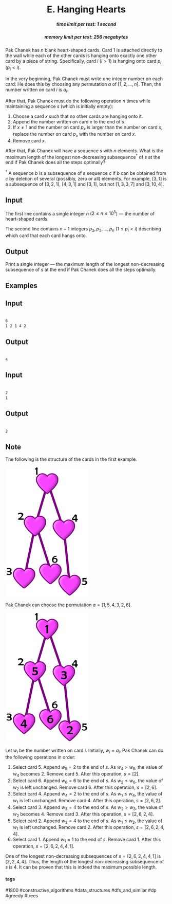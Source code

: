 <h1 style='text-align: center;'> E. Hanging Hearts</h1>

<h5 style='text-align: center;'>time limit per test: 1 second</h5>
<h5 style='text-align: center;'>memory limit per test: 256 megabytes</h5>

Pak Chanek has $n$ blank heart-shaped cards. Card $1$ is attached directly to the wall while each of the other cards is hanging onto exactly one other card by a piece of string. Specifically, card $i$ ($i > 1$) is hanging onto card $p_i$ ($p_i < i$).

In the very beginning, Pak Chanek must write one integer number on each card. He does this by choosing any permutation $a$ of $[1, 2, \dots, n]$. Then, the number written on card $i$ is $a_i$.

After that, Pak Chanek must do the following operation $n$ times while maintaining a sequence $s$ (which is initially empty):

1. Choose a card $x$ such that no other cards are hanging onto it.
2. Append the number written on card $x$ to the end of $s$.
3. If $x \neq 1$ and the number on card $p_x$ is larger than the number on card $x$, replace the number on card $p_x$ with the number on card $x$.
4. Remove card $x$.

After that, Pak Chanek will have a sequence $s$ with $n$ elements. What is the maximum length of the longest non-decreasing subsequence$^\dagger$ of $s$ at the end if Pak Chanek does all the steps optimally?

$^\dagger$ A sequence $b$ is a subsequence of a sequence $c$ if $b$ can be obtained from $c$ by deletion of several (possibly, zero or all) elements. For example, $[3,1]$ is a subsequence of $[3,2,1]$, $[4,3,1]$ and $[3,1]$, but not $[1,3,3,7]$ and $[3,10,4]$.

## Input

The first line contains a single integer $n$ ($2 \le n \le 10^5$) — the number of heart-shaped cards.

The second line contains $n - 1$ integers $p_2, p_3, \dots, p_n$ ($1 \le p_i < i$) describing which card that each card hangs onto.

## Output

Print a single integer — the maximum length of the longest non-decreasing subsequence of $s$ at the end if Pak Chanek does all the steps optimally.

## Examples

## Input


```

6
1 2 1 4 2

```
## Output


```

4

```
## Input


```

2
1

```
## Output


```

2

```
## Note

The following is the structure of the cards in the first example.

![](images/c4d0c5306e1d6be44755420f8b1345716c1ee683.png)

Pak Chanek can choose the permutation $a = [1, 5, 4, 3, 2, 6]$.

![](images/d1c9a0f7fbc695269ba1287c55135c43ef8bae73.png)

Let $w_i$ be the number written on card $i$. Initially, $w_i = a_i$. Pak Chanek can do the following operations in order:

1. Select card $5$. Append $w_5 = 2$ to the end of $s$. As $w_4 > w_5$, the value of $w_4$ becomes $2$. Remove card $5$. After this operation, $s = [2]$.
2. Select card $6$. Append $w_6 = 6$ to the end of $s$. As $w_2 \leq w_6$, the value of $w_2$ is left unchanged. Remove card $6$. After this operation, $s = [2, 6]$.
3. Select card $4$. Append $w_4 = 2$ to the end of $s$. As $w_1 \leq w_4$, the value of $w_1$ is left unchanged. Remove card $4$. After this operation, $s = [2, 6, 2]$.
4. Select card $3$. Append $w_3 = 4$ to the end of $s$. As $w_2 > w_3$, the value of $w_2$ becomes $4$. Remove card $3$. After this operation, $s = [2, 6, 2, 4]$.
5. Select card $2$. Append $w_2 = 4$ to the end of $s$. As $w_1 \leq w_2$, the value of $w_1$ is left unchanged. Remove card $2$. After this operation, $s = [2, 6, 2, 4, 4]$.
6. Select card $1$. Append $w_1 = 1$ to the end of $s$. Remove card $1$. After this operation, $s = [2, 6, 2, 4, 4, 1]$.

One of the longest non-decreasing subsequences of $s = [2, 6, 2, 4, 4, 1]$ is $[2, 2, 4, 4]$. Thus, the length of the longest non-decreasing subsequence of $s$ is $4$. It can be proven that this is indeed the maximum possible length.



#### tags 

#1800 #constructive_algorithms #data_structures #dfs_and_similar #dp #greedy #trees 